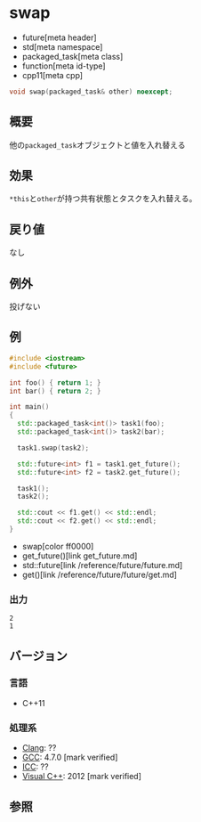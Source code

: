 # swap
* future[meta header]
* std[meta namespace]
* packaged_task[meta class]
* function[meta id-type]
* cpp11[meta cpp]

```cpp
void swap(packaged_task& other) noexcept;
```

## 概要
他の`packaged_task`オブジェクトと値を入れ替える


## 効果
`*this`と`other`が持つ共有状態とタスクを入れ替える。


## 戻り値
なし


## 例外
投げない


## 例
```cpp example
#include <iostream>
#include <future>

int foo() { return 1; }
int bar() { return 2; }

int main()
{
  std::packaged_task<int()> task1(foo);
  std::packaged_task<int()> task2(bar);

  task1.swap(task2);

  std::future<int> f1 = task1.get_future();
  std::future<int> f2 = task2.get_future();

  task1();
  task2();

  std::cout << f1.get() << std::endl;
  std::cout << f2.get() << std::endl;
}
```
* swap[color ff0000]
* get_future()[link get_future.md]
* std::future[link /reference/future/future.md]
* get()[link /reference/future/future/get.md]

### 出力
```
2
1
```

## バージョン
### 言語
- C++11

### 処理系
- [Clang](/implementation.md#clang): ??
- [GCC](/implementation.md#gcc): 4.7.0 [mark verified]
- [ICC](/implementation.md#icc): ??
- [Visual C++](/implementation.md#visual_cpp): 2012 [mark verified]


## 参照
